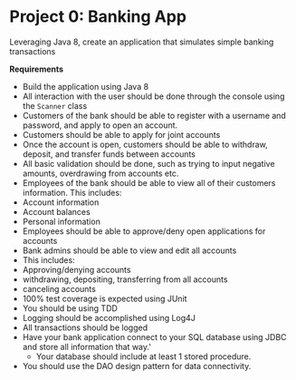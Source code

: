 # Project 0: Banking App


Leveraging Java 8, create an application that simulates simple banking transactions

**Requirements**
*	Build the application using Java 8
*	All interaction with the user should be done through the console using the `Scanner` class
*	Customers of the bank should be able to register with a username and password, and apply to open an account.
  * Customers should be able to apply for joint accounts
*	Once the account is open, customers should be able to withdraw, deposit, and transfer funds between accounts
  * All basic validation should be done, such as trying to input negative amounts, overdrawing from accounts etc.
*	Employees of the bank should be able to view all of their customers information. This includes:
  * Account information
  * Account balances
  * Personal information
*	Employees should be able to approve/deny open applications for accounts
*	Bank admins should be able to view and edit all accounts
  * This includes:
  * Approving/denying accounts
  * withdrawing, depositing, transferring from all accounts
  * canceling accounts
*	100% test coverage is expected using JUnit
  * You should be using TDD
*	Logging should be accomplished using Log4J
  * All transactions should be logged
* Have your bank application connect to your SQL database using JDBC and store all information that way.'
  * Your database should include at least 1 stored procedure.
* You should use the DAO design pattern for data connectivity.
